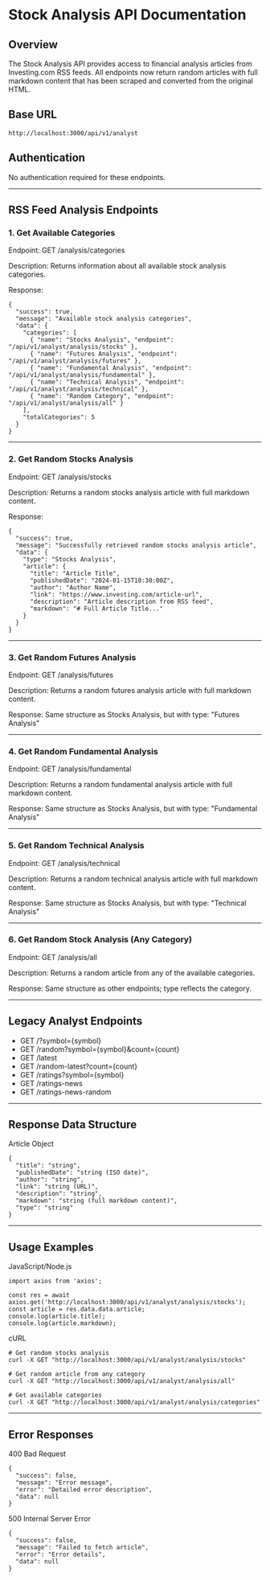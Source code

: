 # Stock Analysis API Documentation

## Overview

The Stock Analysis API provides access to financial analysis articles from Investing.com RSS feeds. All endpoints now return random articles with full markdown content that has been scraped and converted from the original HTML.

## Base URL
```
http://localhost:3000/api/v1/analyst
```

## Authentication
No authentication required for these endpoints.

---

## RSS Feed Analysis Endpoints

### 1. Get Available Categories
Endpoint: GET /analysis/categories

Description: Returns information about all available stock analysis categories.

Response:
```
{
  "success": true,
  "message": "Available stock analysis categories",
  "data": {
    "categories": [
      { "name": "Stocks Analysis", "endpoint": "/api/v1/analyst/analysis/stocks" },
      { "name": "Futures Analysis", "endpoint": "/api/v1/analyst/analysis/futures" },
      { "name": "Fundamental Analysis", "endpoint": "/api/v1/analyst/analysis/fundamental" },
      { "name": "Technical Analysis", "endpoint": "/api/v1/analyst/analysis/technical" },
      { "name": "Random Category", "endpoint": "/api/v1/analyst/analysis/all" }
    ],
    "totalCategories": 5
  }
}
```

---

### 2. Get Random Stocks Analysis
Endpoint: GET /analysis/stocks

Description: Returns a random stocks analysis article with full markdown content.

Response:
```
{
  "success": true,
  "message": "Successfully retrieved random stocks analysis article",
  "data": {
    "type": "Stocks Analysis",
    "article": {
      "title": "Article Title",
      "publishedDate": "2024-01-15T10:30:00Z",
      "author": "Author Name",
      "link": "https://www.investing.com/article-url",
      "description": "Article description from RSS feed",
      "markdown": "# Full Article Title..."
    }
  }
}
```

---

### 3. Get Random Futures Analysis
Endpoint: GET /analysis/futures

Description: Returns a random futures analysis article with full markdown content.

Response: Same structure as Stocks Analysis, but with type: "Futures Analysis"

---

### 4. Get Random Fundamental Analysis
Endpoint: GET /analysis/fundamental

Description: Returns a random fundamental analysis article with full markdown content.

Response: Same structure as Stocks Analysis, but with type: "Fundamental Analysis"

---

### 5. Get Random Technical Analysis
Endpoint: GET /analysis/technical

Description: Returns a random technical analysis article with full markdown content.

Response: Same structure as Stocks Analysis, but with type: "Technical Analysis"

---

### 6. Get Random Stock Analysis (Any Category)
Endpoint: GET /analysis/all

Description: Returns a random article from any of the available categories.

Response: Same structure as other endpoints; type reflects the category.

---

## Legacy Analyst Endpoints

- GET /?symbol={symbol}
- GET /random?symbol={symbol}&count={count}
- GET /latest
- GET /random-latest?count={count}
- GET /ratings?symbol={symbol}
- GET /ratings-news
- GET /ratings-news-random

---

## Response Data Structure

Article Object
```
{
  "title": "string",
  "publishedDate": "string (ISO date)",
  "author": "string",
  "link": "string (URL)",
  "description": "string",
  "markdown": "string (full markdown content)",
  "type": "string"
}
```

---

## Usage Examples

JavaScript/Node.js
```
import axios from 'axios';

const res = await axios.get('http://localhost:3000/api/v1/analyst/analysis/stocks');
const article = res.data.data.article;
console.log(article.title);
console.log(article.markdown);
```

cURL
```
# Get random stocks analysis
curl -X GET "http://localhost:3000/api/v1/analyst/analysis/stocks"

# Get random article from any category
curl -X GET "http://localhost:3000/api/v1/analyst/analysis/all"

# Get available categories
curl -X GET "http://localhost:3000/api/v1/analyst/analysis/categories"
```

---

## Error Responses

400 Bad Request
```
{
  "success": false,
  "message": "Error message",
  "error": "Detailed error description",
  "data": null
}
```

500 Internal Server Error
```
{
  "success": false,
  "message": "Failed to fetch article",
  "error": "Error details",
  "data": null
}
``` 